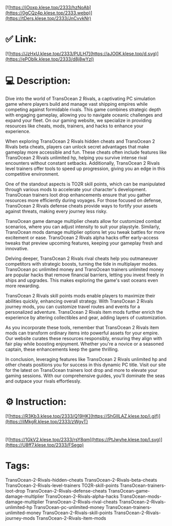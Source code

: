 [![https://jOoxp.klese.top/2333/hzNoAb](https://0gCQz4p.klese.top/2333.webp)](https://tDers.klese.top/2333/JnCvvkNr)
# ✅ Link:
[![https://JzHxU.klese.top/2333/PULH7](https://aJO0K.klese.top/d.svg)](https://ePObIk.klese.top/2333/d8j8wYzl)
# 💻 Description:
Dive into the world of TransOcean 2 Rivals, a captivating PC simulation game where players build and manage vast shipping empires while competing against formidable rivals. This game combines strategic depth with engaging gameplay, allowing you to navigate oceanic challenges and expand your fleet. On our gaming website, we specialize in providing resources like cheats, mods, trainers, and hacks to enhance your experience.



When exploring TransOcean 2 Rivals hidden cheats and TransOcean 2 Rivals beta cheats, players can unlock secret advantages that make gameplay more accessible and fun. These cheats often include features like TransOcean 2 Rivals unlimited hp, helping you survive intense rival encounters without constant setbacks. Additionally, TransOcean 2 Rivals level trainers offer tools to speed up progression, giving you an edge in this competitive environment.



One of the standout aspects is TO2R skill points, which can be manipulated through various mods to accelerate your character's development. TransOcean trainers loot drop enhancements ensure that you gather resources more efficiently during voyages. For those focused on defense, TransOcean 2 Rivals defense cheats provide ways to fortify your assets against threats, making every journey less risky.



TransOcean game damage multiplier cheats allow for customized combat scenarios, where you can adjust intensity to suit your playstyle. Similarly, TransOcean mods damage multiplier options let you tweak battles for more excitement or ease. TransOcean 2 Rivals alpha hacks offer early-access tweaks that preview upcoming features, keeping your gameplay fresh and innovative.



Delving deeper, TransOcean 2 Rivals rival cheats help you outmaneuver competitors with strategic boosts, turning the tide in multiplayer modes. TransOcean pc unlimited money and TransOcean trainers unlimited money are popular hacks that remove financial barriers, letting you invest freely in ships and upgrades. This makes exploring the game's vast oceans even more rewarding.



TransOcean 2 Rivals skill points mods enable players to maximize their abilities quickly, enhancing overall strategy. With TransOcean 2 Rivals journey mods, you can customize travel routes and events for a personalized adventure. TransOcean 2 Rivals item mods further enrich the experience by altering collectibles and gear, adding layers of customization.



As you incorporate these tools, remember that TransOcean 2 Rivals item mods can transform ordinary items into powerful assets for your empire. Our website curates these resources responsibly, ensuring they align with fair play while boosting enjoyment. Whether you're a novice or a seasoned captain, these enhancements keep the game thrilling.



In conclusion, leveraging features like TransOcean 2 Rivals unlimited hp and other cheats positions you for success in this dynamic PC title. Visit our site for the latest on TransOcean trainers loot drop and more to elevate your gaming sessions. With our comprehensive guides, you'll dominate the seas and outpace your rivals effortlessly.

# ⚙️ Instruction:
[![https://R3Kb3.klese.top/2333/Q19HK](https://ShGIILAZ.klese.top/i.gif)](https://iIMkgR.klese.top/2333/zWgyT)
#
[![https://1GkV2.klese.top/2333/rsY8qm](https://PtJwyhe.klese.top/l.svg)](https://U8ff7.klese.top/2333/FSegp)
# Tags:
TransOcean-2-Rivals-hidden-cheats TransOcean-2-Rivals-beta-cheats TransOcean-2-Rivals-level-trainers TO2R-skill-points TransOcean-trainers-loot-drop TransOcean-2-Rivals-defense-cheats TransOcean-game-damage-multiplier TransOcean-2-Rivals-alpha-hacks TransOcean-mods-damage-multiplier TransOcean-2-Rivals-rival-cheats TransOcean-2-Rivals-unlimited-hp TransOcean-pc-unlimited-money TransOcean-trainers-unlimited-money TransOcean-2-Rivals-skill-points TransOcean-2-Rivals-journey-mods TransOcean-2-Rivals-item-mods






